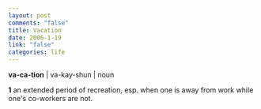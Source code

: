 ```yaml
--- 
layout: post
comments: "false"
title: Vacation
date: 2006-1-19
link: "false"
categories: life
---
```

<strong>va-ca-tion</strong> | va-kay-shun |
noun

<strong>1</strong> an extended period of recreation, esp. when one is away from work while one's co-workers are not.
